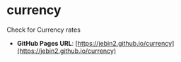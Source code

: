 # currency
Check for Currency rates
- **GitHub Pages URL**: [https://jebin2.github.io/currency](https://jebin2.github.io/currency)
